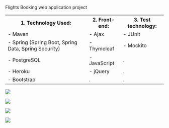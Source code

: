 Flights Booking web application project

<table style="width:100%">
  <tr>
    <th>1. Technology Used:</th>
    <th>2. Front-end:</th>
    <th>3. Test technology:</th>
  </tr>
  
  <tr>
    <td>- Maven</td>
    <td>- Ajax</td>
    <td>- JUnit</td>
  </tr>
  
  <tr>
    <td>- Spring (Spring Boot, Spring Data, Spring Security)</td>
    <td>- Thymeleaf</td>
    <td>- Mockito</td>
  </tr>
  
  <tr>
    <td>- PostgreSQL</td>
    <td>- JavaScript</td>
    <td>.</td>
  </tr>
  
  <tr>
    <td>- Heroku</td>
    <td>- jQuery</td>
     <td>.</td>
  </tr>
  
  
<tr>
    <td>- Bootstrap</td>
    <td>.</td>
     <td>.</td>
  </tr>
  
</table> 




![](https://image.ibb.co/m8jztk/dropdowns.png)

![](https://image.ibb.co/fb0ptk/error.png)

![](https://image.ibb.co/fq7VzQ/flights.png)

![](https://image.ibb.co/eVtER5/buy.png)

